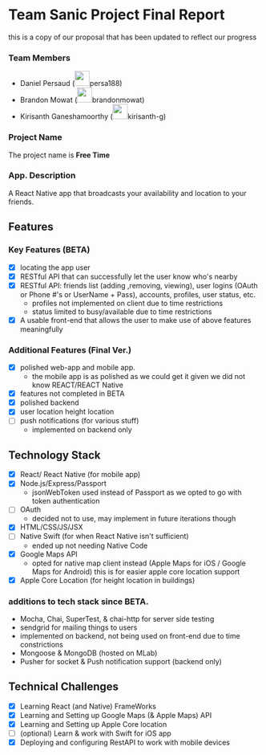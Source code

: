 # Team Sanic Project Final Report
this is a copy of our proposal that has been updated to reflect our progress
<!-- -----
This is the project proposal for Team Sanic, we submit two proposals (proposal \#1 and \#2 respectively). Proposal \#1 is our main idea and Proposal \#2 is our backup Idea.

----- -->
### Team Members
- Daniel Persaud (<img src="https://encrypted-tbn0.gstatic.com/images?q=tbn:ANd9GcSu_psdppsyLMN0iFDBxy0jRhdKff1VQrKtZpfXorJeFdSkzf6hK96U-Lc" width="30px" height="auto"/>persa188)
- Brandon Mowat (<img src="https://encrypted-tbn0.gstatic.com/images?q=tbn:ANd9GcSu_psdppsyLMN0iFDBxy0jRhdKff1VQrKtZpfXorJeFdSkzf6hK96U-Lc" width="30px" height="auto"/>brandonmowat)
- Kirisanth Ganeshamoorthy (<img src="https://encrypted-tbn0.gstatic.com/images?q=tbn:ANd9GcSu_psdppsyLMN0iFDBxy0jRhdKff1VQrKtZpfXorJeFdSkzf6hK96U-Lc" width="30px" height="auto"/>kirisanth-g)

### Project Name
The project name is **Free Time**

### App. Description
A React Native app that broadcasts your availability and location to your friends.

## Features
### Key Features (BETA)
- [x] locating the app user
- [x] RESTful API that can successfully let the user know who's nearby
- [x] RESTful API: friends list (adding ,removing, viewing), user logins (OAuth or Phone #'s or UserName + Pass), accounts, profiles, user status, etc.
  - profiles not implemented on client due to time restrictions
  - status limited to busy/available due to time restrictions
- [x] A usable front-end that allows the user to make use of above features meaningfully

### Additional Features (Final Ver.)
- [x] polished web-app and mobile app.
  - the mobile app is as polished as we could get it given we did not know REACT/REACT Native
- [x] features not completed in BETA
- [x] polished backend
- [x] user location height location
- [ ] push notifications (for various stuff)
  - implemented on backend only

## Technology Stack 
- [x] React/ React Native (for mobile app)
- [x] Node.js/Express/Passport
  - jsonWebToken used instead of Passport as we opted to go with token authentication
- [ ] OAuth
  - decided not to use, may implement in future iterations though
- [x] HTML/CSS/JS/JSX
- [ ] Native Swift (for when React Native isn't sufficient)
  - ended up not needing Native Code
- [x] Google Maps API
  - opted for native map client instead (Apple Maps for iOS / Google Maps for Android) this is for easier apple core location support
- [x] Apple Core Location (for height location in buildings)

### additions to tech stack since BETA.
-  Mocha, Chai, SuperTest, & chai-http for server side testing
-  sendgrid for mailing things to users
  - implemented on  backend, not  being used on front-end due to time constrictions
-  Mongoose & MongoDB (hosted on MLab)
- Pusher for socket & Push notification support (backend only)


## Technical Challenges
- [x] Learning React (and Native) FrameWorks
- [x] Learning and Setting up Google Maps (& Apple Maps) API
- [x] Learning and Setting up Apple Core location
- [ ] (optional) Learn & work with Swift for iOS app
- [x] Deploying and configuring RestAPI to work with mobile devices

<!--##Proposal \#2
###Project Name
The project Name is **CMYK Buyer** (subject to change)
-->
